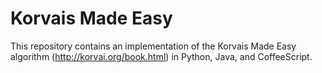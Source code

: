 Korvais Made Easy
=================

This repository contains an implementation of the Korvais Made Easy
algorithm (http://korvai.org/book.html) in Python, Java, and CoffeeScript.
